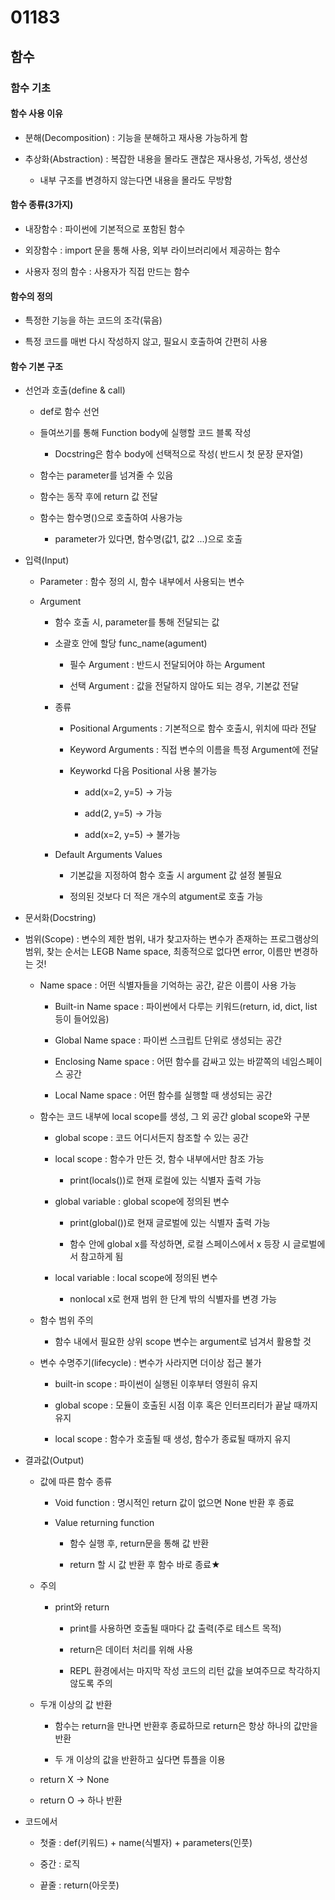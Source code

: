 # 01183

## 함수

### 함수 기초

#### 함수 사용 이유

- 분해(Decomposition) : 기능을 분해하고 재사용 가능하게 함

- 추상화(Abstraction) : 복잡한 내용을 몰라도 괜찮은 재사용성, 가독성, 생산성
  
  - 내부 구조를 변경하지 않는다면 내용을 몰라도 무방함

#### 함수 종류(3가지)

- 내장함수 : 파이썬에 기본적으로 포함된 함수

- 외장함수 : import 문을 통해 사용, 외부 라이브러리에서 제공하는 함수

- 사용자 정의 함수 : 사용자가 직접 만드는 함수

#### 함수의 정의

- 특정한 기능을 하는 코드의 조각(묶음)

- 특정 코드를 매번 다시 작성하지 않고, 필요시 호출하여 간편히 사용

#### 함수 기본 구조

- 선언과 호출(define & call)
  
  - def로 함수 선언
  
  - 들여쓰기를 통해 Function body에 실행할 코드 블록 작성
    
    - Docstring은 함수 body에 선택적으로 작성( 반드시 첫 문장 문자열)
  
  - 함수는 parameter를 넘겨줄 수 있음
  
  - 함수는 동작 후에 return 값 전달
  
  - 함수는 함수명()으로 호출하여 사용가능
    
    - parameter가 있다면, 함수명(값1, 값2 ...)으로 호출

- 입력(Input)
  
  - Parameter : 함수 정의 시, 함수 내부에서 사용되는 변수
  
  - Argument
    
    - 함수 호출 시, parameter를 통해 전달되는 값
    
    - 소괄호 안에 할당 func_name(agument)
      
      - 필수 Argument : 반드시 전달되어야 하는 Argument
      
      - 선택 Argument : 값을 전달하지 않아도 되는 경우, 기본값 전달
    
    - 종류
      
      - Positional Arguments : 기본적으로 함수 호출시, 위치에 따라 전달
      
      - Keyword Arguments : 직접 변수의 이름을 특정 Argument에 전달
      
      - Keyworkd 다음 Positional 사용 불가능
        
        - add(x=2, y=5) -> 가능
        
        - add(2, y=5) -> 가능
        
        - add(x=2, y=5) -> 불가능
    
    - Default Arguments Values
      
      - 기본값을 지정하여 함수 호출 시 argument 값 설정 불필요
      
      - 정의된 것보다 더 적은 개수의 atgument로 호출 가능

- 문서화(Docstring)

- 범위(Scope) : 변수의 제한 범위, 내가 찾고자하는 변수가 존재하는 프로그램상의 범위, 찾는 순서는 LEGB Name space, 최종적으로 없다면 error, 이름만 변경하는 것! 
  
  - Name space : 어떤 식별자들을 기억하는 공간, 같은 이름이 사용 가능
    
    - Built-in Name space : 파이썬에서 다루는 키워드(return, id, dict, list 등이 들어있음)
    
    - Global Name space : 파이썬 스크립트 단위로 생성되는 공간
    
    - Enclosing Name space : 어떤 함수를 감싸고 있는 바깥쪽의 네임스페이스 공간
    
    - Local Name space : 어떤 함수를 실행할 때 생성되는 공간
  
  - 함수는 코드 내부에 local scope를 생성, 그 외 공간 global scope와 구분
    
    - global scope : 코드 어디서든지 참조할 수 있는 공간
    
    - local scope : 함수가 만든 것, 함수 내부에서만 참조 가능
      
      - print(locals())로 현재 로컬에 있는 식별자 출력 가능
    
    - global variable : global scope에 정의된 변수
      
      - print(global())로 현재 글로벌에 있는 식별자 출력 가능
      
      - 함수 안에 global x를 작성하면, 로컬 스페이스에서 x 등장 시 글로벌에서 참고하게 됨
    
    - local variable : local scope에 정의된 변수
      
      - nonlocal x로 현재 범위 한 단계 밖의 식별자를 변경 가능
  
  - 함수 범위 주의
    
    - 함수 내에서 필요한 상위 scope 변수는 argument로 넘겨서 활용할 것
  
  - 변수 수명주기(lifecycle) : 변수가 사라지면 더이상 접근 불가
    
    - built-in scope : 파이썬이 실행된 이후부터 영원히 유지
    
    - global scope : 모듈이 호출된 시점 이후 혹은 인터프리터가 끝날  때까지 유지
    
    - local scope : 함수가 호출될 때 생성, 함수가 종료될 때까지 유지

- 결과값(Output)
  
  - 값에 따른 함수 종류
    
    - Void function : 명시적인 return 값이 없으면 None 반환 후 종료
    
    - Value returning function
      
      - 함수 실행 후, return문을 통해 값 반환
      
      - return 할 시 값 반환 후 함수 바로 종료★
  
  - 주의
    
    - print와 return
      
      - print를 사용하면 호출될 때마다 값 출력(주로 테스트 목적)
      
      - return은 데이터 처리를 위해 사용
      
      - REPL 환경에서는 마지막 작성 코드의 리턴 값을 보여주므로 착각하지 않도록 주의
  
  - 두개 이상의 값 반환
    
    - 함수는 return을 만나면 반환후 종료하므로 return은 항상 하나의 값만을 반환
    
    - 두 개 이상의 값을 반환하고 싶다면 튜플을 이용
  
  - return X -> None
  
  - return O -> 하나 반환

- 코드에서
  
  - 첫줄 : def(키워드) + name(식별자) + parameters(인풋)
  
  - 중간 : 로직
  
  - 끝줄 : return(아웃풋)
